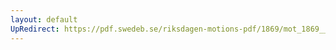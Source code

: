 ```yaml
---
layout: default
UpRedirect: https://pdf.swedeb.se/riksdagen-motions-pdf/1869/mot_1869__fk__00003/mot_1869__fk__00003_003.pdf
---
```

